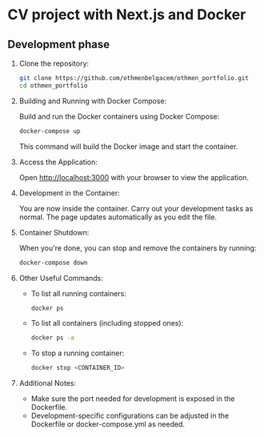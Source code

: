# CV project with Next.js and Docker

## Development phase

1. Clone the repository:

    ```bash
    git clone https://github.com/othmenbelgacem/othmen_portfolio.git
    cd othmen_portfolio
    ```

2. Building and Running with Docker Compose:

    Build and run the Docker containers using Docker Compose:

    ```bash
    docker-compose up 
    ```

    This command will build the Docker image and start the container.

3. Access the Application:

    Open [http://localhost:3000](http://localhost:3000) with your browser to view the application.

4. Development in the Container:

    You are now inside the container. Carry out your development tasks as normal. The page updates automatically as you edit the file.

5. Container Shutdown:

    When you're done, you can stop and remove the containers by running:

    ```bash
    docker-compose down
    ```

6. Other Useful Commands:

    - To list all running containers: 
      ```bash
      docker ps
      ```

    - To list all containers (including stopped ones):
      ```bash
      docker ps -a
      ```

    - To stop a running container:
      ```bash
      docker stop <CONTAINER_ID>
      ```

7. Additional Notes:

    - Make sure the port needed for development is exposed in the Dockerfile.
    - Development-specific configurations can be adjusted in the Dockerfile or docker-compose.yml as needed.
